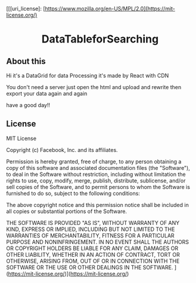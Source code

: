 [[[uri_license]: [https://www.mozilla.org/en-US/MPL/2.0](https://mit-license.org/)

<h1 align="center">
  DataTableforSearching
  <br>
  <img src="" alt="">
</h1>

## About this ##

Hi it's a DataGrid for data Processing
it's made by React with CDN

You don't need a server
just open the html and upload and rewrite 
then export your data again and again

have a good day!!

## License ##

MIT License

Copyright (c) Facebook, Inc. and its affiliates.

Permission is hereby granted, free of charge, to any person obtaining a copy
of this software and associated documentation files (the "Software"), to deal
in the Software without restriction, including without limitation the rights
to use, copy, modify, merge, publish, distribute, sublicense, and/or sell
copies of the Software, and to permit persons to whom the Software is
furnished to do so, subject to the following conditions:

The above copyright notice and this permission notice shall be included in all
copies or substantial portions of the Software.

THE SOFTWARE IS PROVIDED "AS IS", WITHOUT WARRANTY OF ANY KIND, EXPRESS OR
IMPLIED, INCLUDING BUT NOT LIMITED TO THE WARRANTIES OF MERCHANTABILITY,
FITNESS FOR A PARTICULAR PURPOSE AND NONINFRINGEMENT. IN NO EVENT SHALL THE
AUTHORS OR COPYRIGHT HOLDERS BE LIABLE FOR ANY CLAIM, DAMAGES OR OTHER
LIABILITY, WHETHER IN AN ACTION OF CONTRACT, TORT OR OTHERWISE, ARISING FROM,
OUT OF OR IN CONNECTION WITH THE SOFTWARE OR THE USE OR OTHER DEALINGS IN THE
SOFTWARE.
](https://mit-license.org/)](https://mit-license.org/)
